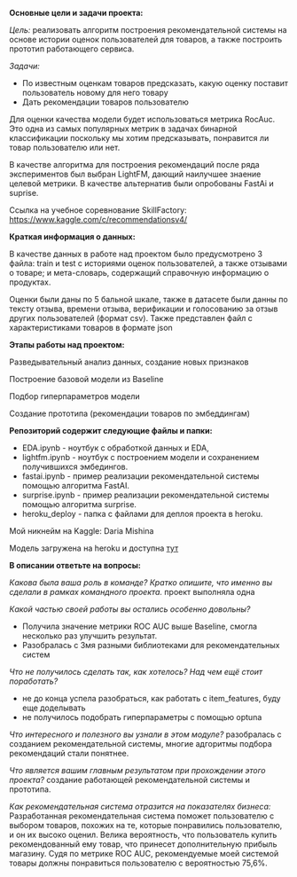 __Основные цели и задачи проекта:__

_Цель:_ реализовать алгоритм построения рекомендательной системы на основе истории оценок пользователей для товаров, а также построить прототип работающего сервиса.

_Задачи:_
- По известным оценкам товаров предсказать, какую оценку поставит пользователь новому для него товару
- Дать рекомендации товаров пользователю

Для оценки качества модели будет использоваться метрика RocAuc. Это одна из самых популярных метрик в задачах бинарной классификации поскольку мы хотим предсказывать, понравится ли товар пользователю или нет.

В качестве алгоритма для построения рекомендаций после ряда экспериментов был выбран LightFM, дающий наилучшее знаение целевой метрики. В качестве альтернатив были опробованы FastAi и suprise.

Ссылка на учебное соревнование SkillFactory: https://www.kaggle.com/c/recommendationsv4/


__Краткая информация о данных:__

В качестве данных в работе над проектом было предусмотрено 3 файла: train и test с историями оценок пользователей, а также отзывами о товаре; и мета-словарь, содержащий справочную информацию о продуктах.

Оценки были даны по 5 бальной шкале, также в датасете были данны по тексту отзыва, времени отзыва, верификации и голосованию за отзыв других пользователей (формат csv). Также представлен файл с характеристиками товаров в формате json

__Этапы работы над проектом:__

Разведывательный анализ данных, создание новых признаков

Построение базовой модели из Baseline

Подбор гиперпараметров модели

Создание прототипа (рекомендации товаров по эмбеддингам)


__Репозиторий содержит следующие файлы и папки:__

- EDA.ipynb - ноутбук с обработкой данных и EDA, 
- lightfm.ipynb - ноутбук с построением модели и сохранением получившихся эмбедингов.
- fastai.ipynb - пример реализации рекомендательной системы помощью алгоритма FastAI.
- surprise.ipynb - пример реализации рекомендательной системы помощью алгоритма surprise.
- heroku_deploy - папка с файлами для деплоя проекта в heroku.

Мой никнейм на Kaggle: Daria Mishina

Модель загружена на heroku и доступна [тут](https://lit-refuge-86212.herokuapp.com/)

__В описании ответьте на вопросы:__

_Какова была ваша роль в команде? Кратко опишите, что именно вы сделали в рамках командного проекта._
проект выполняла одна


_Какой частью своей работы вы остались особенно довольны?_
- Получила значение метрики ROC AUC выше Baseline, смогла несколько раз улучшить результат. 
- Разобралась с 3мя разными библиотеками для рекомендательных систем

_Что не получилось сделать так, как хотелось? Над чем ещё стоит поработать?_
- не до конца успела разобраться, как работать с item_features, буду еще доделывать
- не получилось подобрать гиперпараметры с помощью optuna

_Что интересного и полезного вы узнали в этом модуле?_
разобралась с созданием рекомендательной системы, многие адгоритмы подбора рекомендаций стали понятнее.

_Что является вашим главным результатом при прохождении этого проекта?_
создание работающей рекомендательной системы и прототипа.

_Как рекомендательная система отразится на показателях бизнеса:_ 
Разработанная рекомендательная система поможет пользователю с выбором товаров, похожих на те, которые понравились пользователю, и он их высоко оценил. Велика вероятность, что пользователь купить рекомендованный ему товар, что принесет дополнительную прибыль магазину. Судя по метрике ROC AUC, рекомендуемые моей системой товары должны понравиться пользователю с вероятностью 75,6%.

